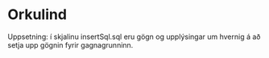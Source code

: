 # Orkulind

Uppsetning:
í skjalinu insertSql.sql eru gögn og upplýsingar um hvernig á að setja upp gögnin fyrir gagnagrunninn.
